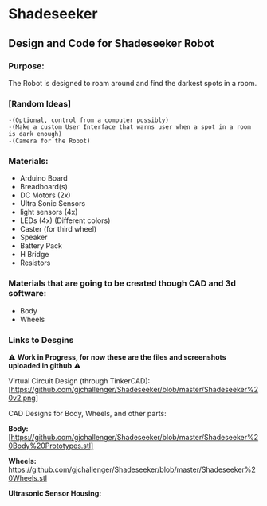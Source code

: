 # Shadeseeker
## Design and Code for Shadeseeker Robot

### Purpose:
   The Robot is designed to roam around and find the darkest spots in a room.
  
### [Random Ideas]
    -(Optional, control from a computer possibly)
    -(Make a custom User Interface that warns user when a spot in a room is dark enough)
    -(Camera for the Robot)
    
### Materials:
- Arduino Board
- Breadboard(s)
- DC Motors (2x)
- Ultra Sonic Sensors
- light sensors (4x)
- LEDs (4x) (Different colors)
- Caster (for third wheel)
- Speaker
- Battery Pack
- H Bridge
- Resistors

### Materials that are going to be created though CAD and 3d software:
- Body
- Wheels

### Links to Desgins
:warning: **Work in Progress, for now these are the files and screenshots uploaded in github** :warning:

Virtual Circuit Design (through TinkerCAD):
[https://github.com/gjchallenger/Shadeseeker/blob/master/Shadeseeker%20v2.png]

CAD Designs for Body, Wheels, and other parts:

**Body:** [https://github.com/gjchallenger/Shadeseeker/blob/master/Shadeseeker%20Body%20Prototypes.stl]

**Wheels:** https://github.com/gjchallenger/Shadeseeker/blob/master/Shadeseeker%20Wheels.stl

**Ultrasonic Sensor Housing:** 
